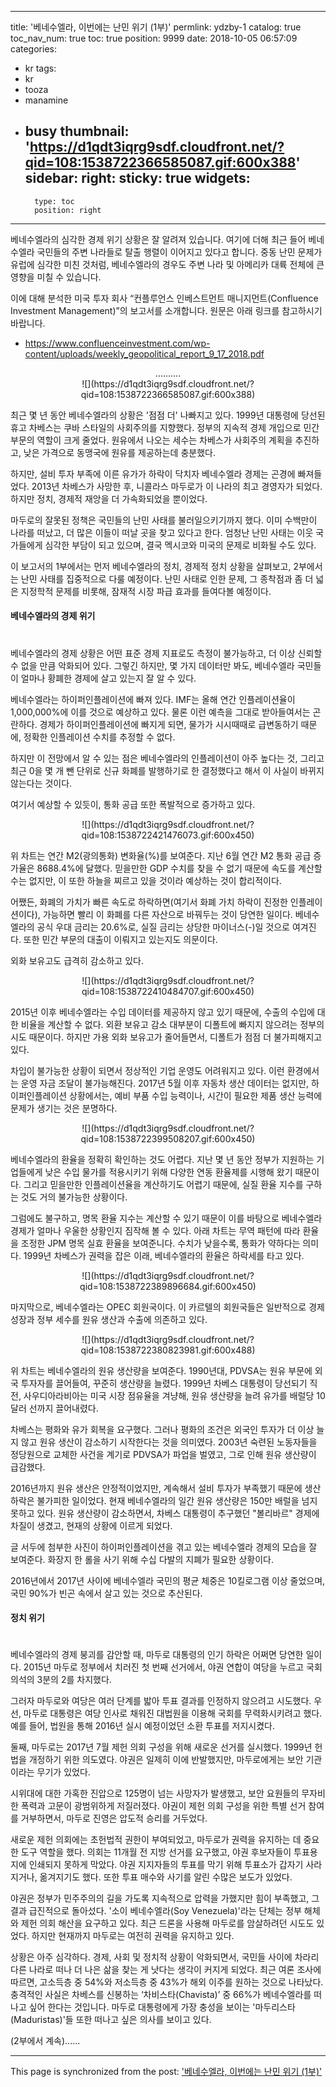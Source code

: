 
---
title: '베네수엘라, 이번에는 난민 위기 (1부)'
permlink: ydzby-1
catalog: true
toc_nav_num: true
toc: true
position: 9999
date: 2018-10-05 06:57:09
categories:
- kr
tags:
- kr
- tooza
- manamine
- busy
thumbnail: 'https://d1qdt3iqrg9sdf.cloudfront.net/?qid=108:1538722366585087.gif:600x388'
sidebar:
    right:
        sticky: true
widgets:
    -
        type: toc
        position: right
---


베네수엘라의 심각한 경제 위기 상황은 잘 알려져 있습니다. 여기에 더해 최근 들어 베네수엘라 국민들의 주변 나라들로 탈출 행렬이 이어지고 있다고 합니다. 중동 난민 문제가 유럽에 심각한 미친 것처럼, 베네수엘라의 경우도 주변 나라 및 아메리카 대륙 전체에 큰 영향을 미칠 수 있습니다. 
  
이에 대해 분석한 미국 투자 회사 “컨플루언스 인베스트먼트 매니지먼트(Confluence Investment Management)”의 보고서를 소개합니다. 원문은 아래 링크를 참고하시기 바랍니다.
  
- https://www.confluenceinvestment.com/wp-content/uploads/weekly_geopolitical_report_9_17_2018.pdf
  
<center>  
..........  
</center>
  
<center>  
![](https://d1qdt3iqrg9sdf.cloudfront.net/?qid=108:1538722366585087.gif:600x388)
</center>
  
최근 몇 년 동안 베네수엘라의 상황은 '점점 더' 나빠지고 있다. 1999년 대통령에 당선된 휴고 차베스는 쿠바 스타일의 사회주의를 지향했다. 정부의 지속적 경제 개입으로 민간 부문의 역할이 크게 줄었다. 원유에서 나오는 세수는 차베스가 사회주의 계획을 추진하고, 낮은 가격으로 동맹국에 원유를 제공하는데 충분했다.
  
하지만, 설비 투자 부족에 이른 유가가 하락이 닥치자 베네수엘라 경제는 곤경에 빠져들었다. 2013년 차베스가 사망한 후, 니콜라스 마두로가 이 나라의 최고 경영자가 되었다. 하지만 정치, 경제적 재앙을 더 가속화되었을 뿐이었다. 
  
마두로의 잘못된 정책은 국민들의 난민 사태를 불러일으키기까지 했다. 이미 수백만이 나라를 떠났고, 더 많은 이들이 떠날 곳을 찾고 있다고 한다. 엄청난 난민 사태는 이웃 국가들에게 심각한 부담이 되고 있으며, 결국 멕시코와 미국의 문제로 비화될 수도 있다.
  
이 보고서의 1부에서는 먼저 베네수엘라의 정치, 경제적 정치 상황을 살펴보고, 2부에서는 난민 사태를 집중적으로 다룰 예정이다. 난민 사태로 인한 문제, 그 종착점과 좀 더 넓은 지정학적 문제를 비롯해, 잠재적 시장 파급 효과를 들여다볼 예정이다.
  
#### 베네수엘라의 경제 위기
#
베네수엘라의 경제 상황은 어떤 표준 경제 지표로도 측정이 불가능하고, 더 이상 신뢰할 수 없을 만큼 악화되어 있다. 그렇긴 하지만, 몇 가지 데이터만 봐도, 베네수엘라 국민들이 얼마나 황폐한 경제에 살고 있는지 잘 알 수 있다.
  
베네수엘라는 하이퍼인플레이션에 빠져 있다. IMF는 올해 연간 인플레이션율이 1,000,000%에 이를 것으로 예상하고 있다. 물론 이런 예측을 그대로 받아들여서는 곤란하다. 경제가 하이퍼인플레이션에 빠지게 되면, 물가가 시시때때로 급변동하기 때문에, 정확한 인플레이션 수치를 추정할 수 없다. 
  
하지만 이 전망에서 알 수 있는 점은 베네수엘라의 인플레이션이 아주 높다는 것, 그리고 최근 0을 몇 개 뺀 단위로 신규 화폐를 발행하기로 한 결정했다고 해서 이 사실이 바뀌지 않는다는 것이다.
  
여기서 예상할 수 있듯이, 통화 공급 또한 폭발적으로 증가하고 있다.
  
<center>  
![](https://d1qdt3iqrg9sdf.cloudfront.net/?qid=108:1538722421476073.gif:600x450)
</center>
  
위 차트는 연간 M2(광의통화) 변화율(%)를 보여준다. 지난 6월 연간 M2 통화 공급 증가율은 8688.4%에 달했다. 믿을만한 GDP 수치를 찾을 수 없기 때문에 속도를 계산할 수는 없지만, 이 또한 하늘을 찌르고 있을 것이라 예상하는 것이 합리적이다. 
  
어쨌든, 화폐의 가치가 빠른 속도로 하락하면(여기서 화폐 가치 하락이 진정한 인플레이션이다), 가능하면 빨리 이 화폐를 다른 자산으로 바꿔두는 것이 당연한 일이다. 베네수엘라의 공식 우대 금리는 20.6%로, 실질 금리는 상당한 마이너스(-)일 것으로 여겨진다. 또한 민간 부문의 대출이 이뤄지고 있는지도 의문이다.
  
외화 보유고도 급격히 감소하고 있다.
  
<center>  
![](https://d1qdt3iqrg9sdf.cloudfront.net/?qid=108:1538722410484707.gif:600x450)  
</center>
  
2015년 이후 베네수엘라는 수입 데이터를 제공하지 않고 있기 때문에, 수출의 수입에 대한 비율을 계산할 수 없다. 외환 보유고 감소 대부분이 디폴트에 빠지지 않으려는 정부의 시도 때문이다. 하지만 가용 외화 보유고가 줄어들면서, 디폴트가 점점 더 불가피해지고 있다.
  
차입이 불가능한 상황이 되면서 정상적인 기업 운영도 어려워지고 있다. 이런 환경에서는 운영 자금 조달이 불가능해진다. 2017년 5월 이후 자동차 생산 데이터는 없지만, 하이퍼인플레이션 상황에서는, 예비 부품 수입 능력이나, 시간이 필요한 제품 생산 능력에 문제가 생기는 것은 분명하다. 
  
<center>  
![](https://d1qdt3iqrg9sdf.cloudfront.net/?qid=108:1538722399508207.gif:600x450)  
</center>
  
베네수엘라의 환율을 정확히 확인하는 것도 어렵다. 지난 몇 년 동안 정부가 지원하는 기업들에게 낮은 수입 물가를 적용시키기 위해 다양한 연동 환율제를 시행해 왔기 때문이다. 그리고 믿을만한 인플레이션율을 계산하기도 어렵기 때문에, 실질 환율 지수를 구하는 것도 거의 불가능한 상황이다. 
  
그럼에도 불구하고, 명목 환율 지수는 계산할 수 있기 때문이 이를 바탕으로 베네수엘라 경제가 얼마나 우울한 상황인지 짐작해 볼 수 있다. 아래 차트는 무역 패턴에 따라 환율을 조정한 JPM 명목 실효 환율을 보여준니다. 수치가 낮을수록, 통화가 약하다는 의미다. 1999년 차베스가 권력을 잡은 이래, 베네수엘라의 환율은 하락세를 타고 있다.
  
<center>  
![](https://d1qdt3iqrg9sdf.cloudfront.net/?qid=108:1538722389896684.gif:600x450)  
</center>
  
마지막으로, 베네수엘라는 OPEC 회원국이다. 이 카르텔의 회원국들은 일반적으로 경제 성장과 정부 세수를 원유 생산과 수출에 의존하고 있다.
  
<center>  
![](https://d1qdt3iqrg9sdf.cloudfront.net/?qid=108:1538722380823981.gif:600x488)  
</center>
  
위 차트는 베네수엘라의 원유 생산량을 보여준다. 1990년대, PDVSA는 원유 부문에 외국 투자자를 끌어들여, 꾸준히 생산량을 늘렸다. 1999년 차베스 대통령이 당선되기 직전, 사우디아라비아는 미국 시장 점유율을 겨냥해, 원유 생산량을 늘려 유가를 배럴당 10달러 선까지 끌어내렸다.
  
차베스는 평화와 유가 회복을 요구했다. 그러나 평화의 조건은 외국인 투자가 더 이상 늘지 않고 원유 생산이 감소하기 시작한다는 것을 의미였다. 2003년 숙련된 노동자들을 정당원으로 교체한 사건을 계기로 PDVSA가 파업을 벌였고, 그로 인해 원유 생산량이 급감했다. 
  
2016년까지 원유 생산은 안정적이었지만, 계속해서 설비 투자가 부족했기 때문에 생산 하락은 불가피한 일이었다. 현재 베네수엘라의 일간 원유 생산량은 150만 배럴을 넘지 못하고 있다. 원유 생산량이 감소하면서, 차베스 대통령이 추구했던 "볼리바르" 경제에 차질이 생겼고, 현재의 상황에 이르게 되었다.
  
글 서두에 첨부한 사진이 하이퍼인플레이션을 겪고 있는 베네수엘라 경제의 모습을 잘 보여준다. 화장지 한 롤을 사기 위해 수십 다발의 지폐가 필요한 상황이다.
  
2016년에서 2017년 사이에 베네수엘라 국민의 평균 체중은 10킬로그램 이상 줄었으며, 국민 90%가 빈곤 속에서 살고 있는 것으로 추산된다. 
  
#### 정치 위기
#
베네수엘라의 경제 붕괴를 감안할 때, 마두로 대통령의 인기 하락은 어쩌면 당연한 일이다. 2015년 마두로 정부에서 치러진 첫 번째 선거에서, 야권 연합이 여당을 누르고 국회 의석의 3분의 2를 차지했다. 
  
그러자 마두로와 여당은 여러 단계를 밟아 투표 결과를 인정하지 않으려고 시도했다. 우선, 마두로 대통령은 여당 인사로 채워진 대법원을 이용해 국회를 무력화시키려고 했다. 예를 들어, 법원을 통해 2016년 실시 예정이었던 소환 투표를 저지시켰다.
  
둘째, 마두로는 2017년 7월 제헌 의회 구성을 위해 새로운 선거를 실시했다. 1999년 헌법을 개정하기 위한 의도였다. 야권은 일제히 이에 반발했지만, 마두로에게는 보안 기관이라는 무기가 있었다. 
  
시위대에 대한 가혹한 진압으로 125명이 넘는 사망자가 발생했고, 보안 요원들의 무자비한 폭력과 고문이 광범위하게 저질러졌다. 야권이 제헌 의회 구성을 위한 특별 선거 참여를 거부하면서, 마두로 진영은 압도적 승리를 거두었다.
  
새로운 제헌 의회에는 초헌법적 권한이 부여되었고, 마두로가 권력을 유지하는 데 중요한 도구 역할을 했다. 의회는 11개월 전 지방 선거를 요구했고, 야권 후보자들이 투표용지에 인쇄되지 못하게 막았다. 야권 지지자들의 투표를 막기 위해 투표소가 갑자기 사라지거나, 옮겨지기도 했다. 또한 투표 매수와 사기를 알린 수많은 보도가 있었다. 
  
야권은 정부가 민주주의의 길을 가도록 지속적으로 압력을 가했지만 힘이 부족했고, 그 결과 급진적으로 돌아섰다. '소이 베네수엘라(Soy Venezuela)'라는 단체는 정부 해체와 제헌 의회 해산을 요구하고 있다. 최근 드론을 사용해 마두로를 암살하려던 시도도 있었다. 하지만 현재까지 마두로는 여전히 권력을 유지하고 있다.
  
상황은 아주 심각하다. 경제, 사회 및 정치적 상황이 악화되면서, 국민들 사이에 차라리 다른 나라로 떠나 더 나은 삶을 찾는 게 낫다는 생각이 커지게 되었다. 최근 여론 조사에 따르면, 고소득층 중 54%와 저소득층 중 43%가 해외 이주를 원하는 것으로 나타났다. 충격적인 사실은 차베스를 신봉하는 ‘차비스타(Chavista)’ 중 66%가 베네수엘라를 떠나고 싶어 한다는 것입니다. 마두로 대통령에게 가장 충성을 보이는 '마두리스타(Maduristas)'들 또한 떠나고 싶은 의사를 보이고 있다.

(2부에서 계속)......

- - -

This page is synchronized from the post: ['베네수엘라, 이번에는 난민 위기 (1부)'](https://steemit.com/@pius.pius/ydzby-1)
